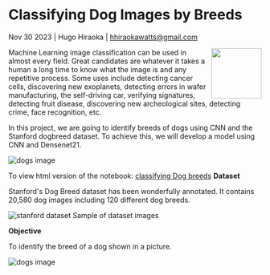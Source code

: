 # Classifying Dog Images by Breeds

Nov 30 2023 | Hugo Hiraoka | hhiraokawatts@gmail.com

<img align="right" src="https://github.com/hugohiraoka/Classifying_Dog_images_by_Breeds/blob/b7f8e393e5dc5ec9a3a3867d3d21f1304d4ea3d2/img/dog_1.gif" width="100">

Machine Learning image classification can be used in almost every field. Great candidates are whatever it takes a human a long time to know what the image is and any repetitive process. Some uses include detecting cancer cells, discovering new exoplanets, detecting errors in wafer manufacturing, the self-driving car, verifying signatures, detecting fruit disease, discovering new archeological sites, detecting crime, face recognition, etc.

In this project, we are going to identify breeds of dogs using CNN and the Stanford dogbreed dataset.
To achieve this, we will develop a model using CNN and Densenet21.


![dogs image](https://i.imgur.com/GNpLCsP.jpg)

To view html version of the notebook: [classifying Dog breeds](https://github.com/hugohiraoka/Classifying_Dog_images_by_Breeds/blob/main/html/Classifying_Dog_Images_by_Breeds.html)
**Dataset**

Stanford's Dog Breed dataset has been wonderfully annotated. It contains 20,580 dog images including 120 different dog breeds.

![stanford dataset](https://i.imgur.com/9emiC8y.jpg)
Sample of dataset images

**Objective**

To identify the breed of a dog shown in a picture.

![dogs image](https://i.imgur.com/4mYqblX.jpg)

